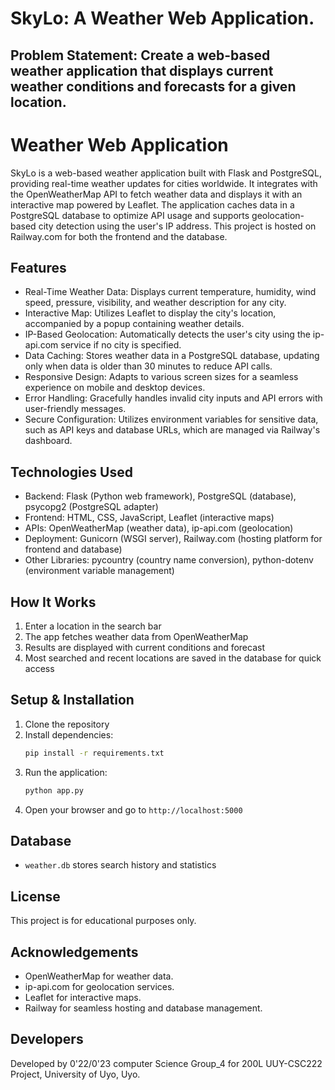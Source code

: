 # SkyLo: A Weather Web Application.

## Problem Statement: Create a web-based weather application that displays current weather conditions and forecasts for a given location.

# Weather Web Application

SkyLo is a web-based weather application built with Flask and PostgreSQL, providing real-time weather updates for cities worldwide. It integrates with the OpenWeatherMap API to fetch weather data and displays it with an interactive map powered by Leaflet. The application caches data in a PostgreSQL database to optimize API usage and supports geolocation-based city detection using the user's IP address. This project is hosted on Railway.com for both the frontend and the database.

## Features

- Real-Time Weather Data: Displays current temperature, humidity, wind speed, pressure, visibility, and weather description for any city.
- Interactive Map: Utilizes Leaflet to display the city's location, accompanied by a popup containing weather details.
- IP-Based Geolocation: Automatically detects the user's city using the ip-api.com service if no city is specified.
- Data Caching: Stores weather data in a PostgreSQL database, updating only when data is older than 30 minutes to reduce API calls.
- Responsive Design: Adapts to various screen sizes for a seamless experience on mobile and desktop devices.
- Error Handling: Gracefully handles invalid city inputs and API errors with user-friendly messages.
- Secure Configuration: Utilizes environment variables for sensitive data, such as API keys and database URLs, which are managed via Railway's dashboard.

## Technologies Used

- Backend: Flask (Python web framework), PostgreSQL (database), psycopg2 (PostgreSQL adapter)
- Frontend: HTML, CSS, JavaScript, Leaflet (interactive maps)
- APIs: OpenWeatherMap (weather data), ip-api.com (geolocation)
- Deployment: Gunicorn (WSGI server), Railway.com (hosting platform for frontend and database)
- Other Libraries: pycountry (country name conversion), python-dotenv (environment variable management)

## How It Works

1. Enter a location in the search bar
2. The app fetches weather data from OpenWeatherMap
3. Results are displayed with current conditions and forecast
4. Most searched and recent locations are saved in the database for quick access

## Setup & Installation

1. Clone the repository
2. Install dependencies:
   ```bash
   pip install -r requirements.txt
   ```
3. Run the application:
   ```bash
   python app.py
   ```
4. Open your browser and go to `http://localhost:5000`

## Database

- `weather.db` stores search history and statistics

## License

This project is for educational purposes only.

## Acknowledgements

- OpenWeatherMap for weather data.
- ip-api.com for geolocation services.
- Leaflet for interactive maps.
- Railway for seamless hosting and database management.

## Developers
Developed by 0'22/0'23 computer Science Group_4 for 200L UUY-CSC222 Project, University of Uyo, Uyo. 
